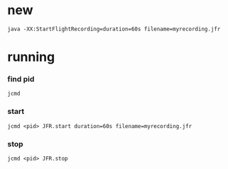# new 
```
java -XX:StartFlightRecording=duration=60s filename=myrecording.jfr
```
# running 
### find pid
```
jcmd
```
### start
```
jcmd <pid> JFR.start duration=60s filename=myrecording.jfr
```
### stop
```
jcmd <pid> JFR.stop
```

